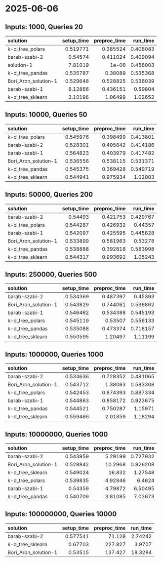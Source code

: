 # 2025-06-06

## Inputs: 1000, Queries 20

| solution             |   setup_time |   preproc_time |   run_time |
|:---------------------|-------------:|---------------:|-----------:|
| k-d_tree_polars      |     0.519771 |       0.385524 |   0.408083 |
| barab-szabi-2        |     0.54574  |       0.411024 |   0.409094 |
| solution-1           |     7.81019  |       1e-06    |   0.458003 |
| k-d_tree_pandas      |     0.535787 |       0.38089  |   0.535368 |
| Bori_Aron_solution-1 |     0.529648 |       0.528825 |   0.536039 |
| barab-szabi-1        |     8.12866  |       0.436151 |   0.59804  |
| k-d_tree_sklearn     |     3.10196  |       1.06499  |   1.02652  |

## Inputs: 10000, Queries 50

| solution             |   setup_time |   preproc_time |   run_time |
|:---------------------|-------------:|---------------:|-----------:|
| k-d_tree_polars      |     0.545976 |       0.398499 |   0.413801 |
| barab-szabi-2        |     0.528301 |       0.405642 |   0.414186 |
| barab-szabi-1        |     0.564823 |       0.403979 |   0.417482 |
| Bori_Aron_solution-1 |     0.536556 |       0.538115 |   0.531371 |
| k-d_tree_pandas      |     0.545375 |       0.369428 |   0.549719 |
| k-d_tree_sklearn     |     0.544941 |       0.975934 |   1.02003  |

## Inputs: 50000, Queries 200

| solution             |   setup_time |   preproc_time |   run_time |
|:---------------------|-------------:|---------------:|-----------:|
| barab-szabi-2        |     0.54493  |       0.421753 |   0.429767 |
| k-d_tree_polars      |     0.544287 |       0.426932 |   0.44357  |
| barab-szabi-1        |     0.542097 |       0.425595 |   0.445828 |
| Bori_Aron_solution-1 |     0.533899 |       0.581963 |   0.53278  |
| k-d_tree_pandas      |     0.538888 |       0.392818 |   0.583998 |
| k-d_tree_sklearn     |     0.544317 |       0.993692 |   1.05243  |

## Inputs: 250000, Queries 500

| solution             |   setup_time |   preproc_time |   run_time |
|:---------------------|-------------:|---------------:|-----------:|
| barab-szabi-2        |     0.534369 |       0.487397 |   0.45393  |
| Bori_Aron_solution-1 |     0.543829 |       0.744061 |   0.536862 |
| barab-szabi-1        |     0.546462 |       0.534388 |   0.545193 |
| k-d_tree_polars      |     0.545119 |       0.53507  |   0.556133 |
| k-d_tree_pandas      |     0.535088 |       0.473374 |   0.718157 |
| k-d_tree_sklearn     |     0.550595 |       1.20497  |   1.11199  |

## Inputs: 1000000, Queries 1000

| solution             |   setup_time |   preproc_time |   run_time |
|:---------------------|-------------:|---------------:|-----------:|
| barab-szabi-2        |     0.534636 |       0.728352 |   0.481065 |
| Bori_Aron_solution-1 |     0.543712 |       1.38063  |   0.583308 |
| k-d_tree_polars      |     0.542453 |       0.874393 |   0.887334 |
| barab-szabi-1        |     0.544863 |       0.858172 |   0.923675 |
| k-d_tree_pandas      |     0.544521 |       0.750287 |   1.15971  |
| k-d_tree_sklearn     |     0.559466 |       2.01859  |   1.18294  |

## Inputs: 10000000, Queries 1000

| solution             |   setup_time |   preproc_time |   run_time |
|:---------------------|-------------:|---------------:|-----------:|
| barab-szabi-2        |     0.543959 |        5.29199 |   0.727932 |
| Bori_Aron_solution-1 |     0.528842 |       10.2968  |   0.826208 |
| k-d_tree_sklearn     |     0.549024 |       16.832   |   1.27548  |
| k-d_tree_polars      |     0.539835 |        4.92846 |   6.4624   |
| barab-szabi-1        |     0.54359  |        4.79872 |   6.50495  |
| k-d_tree_pandas      |     0.540709 |        3.81085 |   7.03673  |

## Inputs: 100000000, Queries 10000

| solution             |   setup_time |   preproc_time |   run_time |
|:---------------------|-------------:|---------------:|-----------:|
| barab-szabi-2        |     0.577541 |         71.128 |    2.74242 |
| k-d_tree_sklearn     |     0.67703  |        227.827 |    3.9707  |
| Bori_Aron_solution-1 |     0.53515  |        137.427 |   18.3284  |